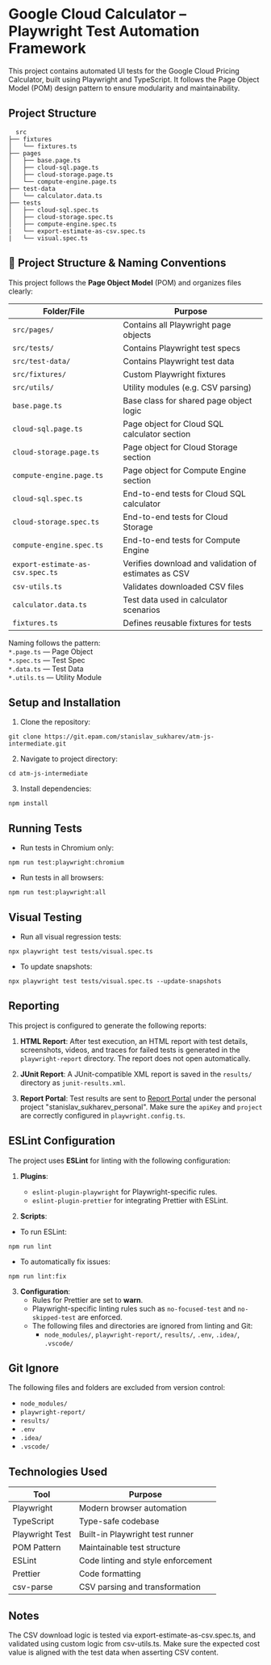 # Google Cloud Calculator – Playwright Test Automation Framework
This project contains automated UI tests for the Google Cloud Pricing Calculator, built using Playwright and TypeScript.
It follows the Page Object Model (POM) design pattern to ensure modularity and maintainability.

## Project Structure

```
  src  
├── fixtures  
│   └── fixtures.ts  
├── pages  
│   ├── base.page.ts  
│   ├── cloud-sql.page.ts  
│   ├── cloud-storage.page.ts  
│   └── compute-engine.page.ts  
├── test-data  
│   └── calculator.data.ts  
├── tests  
│   ├── cloud-sql.spec.ts  
│   ├── cloud-storage.spec.ts  
│   ├── compute-engine.spec.ts  
|   └── export-estimate-as-csv.spec.ts 
|   └── visual.spec.ts
```
## 📁 Project Structure & Naming Conventions

This project follows the **Page Object Model** (POM) and organizes files clearly:

| Folder/File                     | Purpose                                      |
|--------------------------------|----------------------------------------------|
| `src/pages/`                   | Contains all Playwright page objects         |
| `src/tests/`                   | Contains Playwright test specs               |
| `src/test-data/`               | Contains Playwright test data                |
| `src/fixtures/`                | Custom Playwright fixtures                   |
| `src/utils/`                   | Utility modules (e.g. CSV parsing)           |
| `base.page.ts`                 | Base class for shared page object logic      |
| `cloud-sql.page.ts`            | Page object for Cloud SQL calculator section |
| `cloud-storage.page.ts`        | Page object for Cloud Storage section        |
| `compute-engine.page.ts`       | Page object for Compute Engine section       |
| `cloud-sql.spec.ts`            | End-to-end tests for Cloud SQL calculator    |
| `cloud-storage.spec.ts`        | End-to-end tests for Cloud Storage           |
| `compute-engine.spec.ts`       | End-to-end tests for Compute Engine          |
| `export-estimate-as-csv.spec.ts`| Verifies download and validation of estimates as CSV |
| `csv-utils.ts`                 | Validates downloaded CSV files               |
| `calculator.data.ts`           | Test data used in calculator scenarios       |
| `fixtures.ts`                  | Defines reusable fixtures for tests          |

Naming follows the pattern:  
`*.page.ts` — Page Object  
`*.spec.ts` — Test Spec  
`*.data.ts` — Test Data  
`*.utils.ts` — Utility Module

## Setup and Installation

1. Clone the repository:

`git clone https://git.epam.com/stanislav_sukharev/atm-js-intermediate.git`

2. Navigate to project directory:

`cd atm-js-intermediate`

3. Install dependencies:

`npm install`

## Running Tests

- Run tests in Chromium only:

`npm run test:playwright:chromium`

- Run tests in all browsers:

`npm run test:playwright:all`

## **Visual Testing**
- Run all visual regression tests:

`npx playwright test tests/visual.spec.ts`

- To update snapshots:

`npx playwright test tests/visual.spec.ts --update-snapshots`

## Reporting

This project is configured to generate the following reports:

1. **HTML Report**: After test execution, an HTML report with test details, screenshots, videos, and traces for failed tests is generated in the `playwright-report` directory. The report does not open automatically.

2. **JUnit Report**: A JUnit-compatible XML report is saved in the `results/` directory as `junit-results.xml`.

3. **Report Portal**: Test results are sent to [Report Portal](https://reportportal.epam.com) under the personal project "stanislav_sukharev_personal". Make sure the `apiKey` and `project` are correctly configured in `playwright.config.ts`.

## ESLint Configuration

The project uses **ESLint** for linting with the following configuration:

1. **Plugins**:
   - `eslint-plugin-playwright` for Playwright-specific rules.
   - `eslint-plugin-prettier` for integrating Prettier with ESLint.

2. **Scripts**:
- To run ESLint:
     
`npm run lint`
     
- To automatically fix issues:
    
`npm run lint:fix`


3. **Configuration**:
   - Rules for Prettier are set to **warn**.
   - Playwright-specific linting rules such as `no-focused-test` and `no-skipped-test` are enforced.
   - The following files and directories are ignored from linting and Git:
     - `node_modules/`, `playwright-report/`, `results/`, `.env`, `.idea/`, `.vscode/`

## Git Ignore

The following files and folders are excluded from version control:

- `node_modules/`
- `playwright-report/`
- `results/`
- `.env`
- `.idea/`
- `.vscode/`

## Technologies Used

| Tool             | Purpose                          |
|------------------|----------------------------------|
| Playwright       | Modern browser automation        |
| TypeScript       | Type-safe codebase               |
| Playwright Test  | Built-in Playwright test runner  |
| POM Pattern      | Maintainable test structure      |
| ESLint           | Code linting and style enforcement |
| Prettier         | Code formatting                  |
| csv-parse	       | CSV parsing and transformation   |

## Notes
The CSV download logic is tested via export-estimate-as-csv.spec.ts, and validated using custom logic from csv-utils.ts.
Make sure the expected cost value is aligned with the test data when asserting CSV content.
